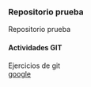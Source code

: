 ### Repositorio prueba
Repositorio prueba 
#### Actividades GIT
Ejercicios de git  
[google](www.google.com)
